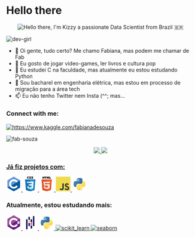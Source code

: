 # Hello there

<p align="center">
  <img src="https://github.com/fab-souza/fab-souza/raw/main/assets/github-v2.gif" alt="Hello there, I'm Kizzy a passionate Data Scientist from Brazil 🇧🇷">
</p>

![dev-girl](https://user-images.githubusercontent.com/67301805/170592993-1b60f7f8-1933-40cb-9abc-83f0ebb2b21b.gif)

- 👋 Oi gente, tudo certo? Me chamo Fabiana, mas podem me chamar de Fab
- 👀 Eu gosto de jogar video-games, ler livros e cultura pop
- 🌱 Eu estudei C na faculdade, mas atualmente eu estou estudando Python
- 💞️ Sou bacharel em engenharia elétrica, mas estou em processo de migração para a área tech
- 📫 Eu não tenho Twitter nem Insta (^^; mas...

<h3 align="left">Connect with me:</h3>
<p align="left">
<a href="https://kaggle.com/fabianadesouza" target="blank"><img align="center" src="https://raw.githubusercontent.com/rahuldkjain/github-profile-readme-generator/master/src/images/icons/Social/kaggle.svg" alt="https://www.kaggle.com/fabianadesouza" height="30" width="40" /></a>
</p>

<p align="left"> <img src="https://komarev.com/ghpvc/?username=fab-souza&label=Profile%20views&color=0e75b6&style=flat" alt="fab-souza" /> </p>

<div align="center">
  <a href="https://github.com/fab-souza">
  <img height="170em" src="https://github-readme-stats.vercel.app/api?username=fab-souza&show_icons=true&theme=apprentice&include_all_commits=true&count_private=true"/>
  <img height="170em" src="https://github-readme-stats.vercel.app/api/top-langs/?username=fab-souza&layout=compact&langs_count=7&theme=apprentice"/>
</div>

<h3 align="left">Já fiz projetos com:</h3>
<p align="left"> <a href="https://www.cprogramming.com/" target="_blank" rel="noreferrer"> <img src="https://raw.githubusercontent.com/devicons/devicon/master/icons/c/c-original.svg" alt="c" width="40" height="40"/> </a> <a href="https://www.w3schools.com/css/" target="_blank" rel="noreferrer"> <img src="https://raw.githubusercontent.com/devicons/devicon/master/icons/css3/css3-original-wordmark.svg" alt="css3" width="40" height="40"/> </a> <a href="https://www.w3.org/html/" target="_blank" rel="noreferrer"> <img src="https://raw.githubusercontent.com/devicons/devicon/master/icons/html5/html5-original-wordmark.svg" alt="html5" width="40" height="40"/> </a> <a href="https://developer.mozilla.org/en-US/docs/Web/JavaScript" target="_blank" rel="noreferrer"> <img src="https://raw.githubusercontent.com/devicons/devicon/master/icons/javascript/javascript-original.svg" alt="javascript" width="40" height="40"/> </a> <a href="https://www.python.org" target="_blank" rel="noreferrer"> <img src="https://raw.githubusercontent.com/devicons/devicon/master/icons/python/python-original.svg" alt="python" width="40" height="40"/> </a> </p>


<h3 align="left">Atualmente, estou estudando mais:</h3>
<p align="left"> <a href="https://www.w3schools.com/cs/" target="_blank" rel="noreferrer"> <img src="https://raw.githubusercontent.com/devicons/devicon/master/icons/csharp/csharp-original.svg" alt="csharp" width="40" height="40"/> </a> <a href="https://pandas.pydata.org/" target="_blank" rel="noreferrer"> <img src="https://raw.githubusercontent.com/devicons/devicon/2ae2a900d2f041da66e950e4d48052658d850630/icons/pandas/pandas-original.svg" alt="pandas" width="40" height="40"/> </a> <a href="https://www.python.org" target="_blank" rel="noreferrer"> <img src="https://raw.githubusercontent.com/devicons/devicon/master/icons/python/python-original.svg" alt="python" width="40" height="40"/> </a> <a href="https://scikit-learn.org/" target="_blank" rel="noreferrer"> <img src="https://upload.wikimedia.org/wikipedia/commons/0/05/Scikit_learn_logo_small.svg" alt="scikit_learn" width="40" height="40"/> </a> <a href="https://seaborn.pydata.org/" target="_blank" rel="noreferrer"> <img src="https://seaborn.pydata.org/_images/logo-mark-lightbg.svg" alt="seaborn" width="40" height="40"/> </a> </p>
